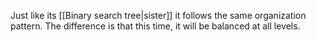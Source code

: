 Just like its [[Binary search tree|sister]] it follows the same organization pattern. The difference is that this time, it will be balanced at all levels.


